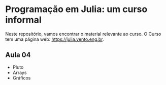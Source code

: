 
# Programação em Julia: um curso informal

Neste repositório, vamos encontrar o material relevante ao curso. O Curso tem uma página web: <https://julia.vento.eng.br>.

## Aula 04
  * Pluto
  * Arrays
  * Gráficos
  
